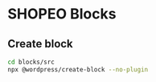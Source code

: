 # SHOPEO Blocks

## Create block

```bash
cd blocks/src
npx @wordpress/create-block --no-plugin
```


